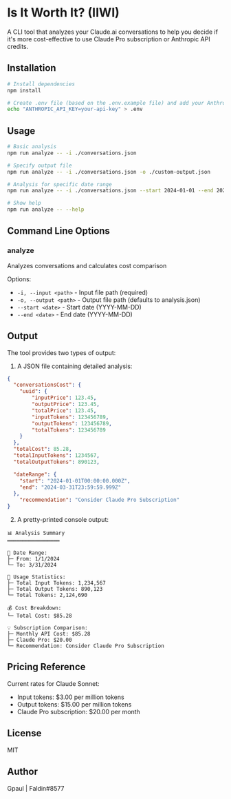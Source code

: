 # Is It Worth It? (IIWI)

A CLI tool that analyzes your Claude.ai conversations to help you decide if it's more cost-effective to use Claude Pro subscription or Anthropic API credits.

## Installation

```bash
# Install dependencies
npm install

# Create .env file (based on the .env.example file) and add your Anthropic API key
echo "ANTHROPIC_API_KEY=your-api-key" > .env
```

## Usage

```bash
# Basic analysis
npm run analyze -- -i ./conversations.json

# Specify output file
npm run analyze -- -i ./conversations.json -o ./custom-output.json

# Analysis for specific date range
npm run analyze -- -i ./conversations.json --start 2024-01-01 --end 2024-03-31

# Show help
npm run analyze -- --help
```

## Command Line Options

### analyze
Analyzes conversations and calculates cost comparison

Options:
- `-i, --input <path>` - Input file path (required)
- `-o, --output <path>` - Output file path (defaults to analysis.json)
- `--start <date>` - Start date (YYYY-MM-DD)
- `--end <date>` - End date (YYYY-MM-DD)

## Output

The tool provides two types of output:

1. A JSON file containing detailed analysis:
```json
{
  "conversationsCost": {
    "uuid": {
        "inputPrice": 123.45,
        "outputPrice": 123.45,
        "totalPrice": 123.45,
        "inputTokens": 123456789,
        "outputTokens": 123456789,
        "totalTokens": 123456789
    }
  },
  "totalCost": 85.28,
  "totalInputTokens": 1234567,
  "totalOutputTokens": 890123,

  "dateRange": {
    "start": "2024-01-01T00:00:00.000Z",
    "end": "2024-03-31T23:59:59.999Z"
  },
    "recommendation": "Consider Claude Pro Subscription"
}
```

2. A pretty-printed console output:
```
📊 Analysis Summary
═════════════════

📅 Date Range:
├─ From: 1/1/2024
└─ To: 3/31/2024

📝 Usage Statistics:
├─ Total Input Tokens: 1,234,567
├─ Total Output Tokens: 890,123
└─ Total Tokens: 2,124,690

💰 Cost Breakdown:
└─ Total Cost: $85.28

💡 Subscription Comparison:
├─ Monthly API Cost: $85.28
├─ Claude Pro: $20.00
└─ Recommendation: Consider Claude Pro Subscription
```

## Pricing Reference

Current rates for Claude Sonnet:
- Input tokens: $3.00 per million tokens
- Output tokens: $15.00 per million tokens
- Claude Pro subscription: $20.00 per month


## License

MIT

## Author

Gpaul | Faldin#8577